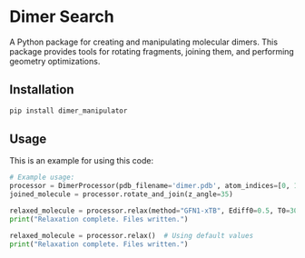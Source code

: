 # Dimer Search

A Python package for creating and manipulating molecular dimers.  This package provides tools for rotating fragments, joining them, and performing geometry optimizations.

## Installation

```bash
pip install dimer_manipulator
```
## Usage

This is an example for using this code:

```python
# Example usage:
processor = DimerProcessor(pdb_filename='dimer.pdb', atom_indices=[0, 1, 2])
joined_molecule = processor.rotate_and_join(z_angle=35)

relaxed_molecule = processor.relax(method="GFN1-xTB", Ediff0=0.5, T0=3000, totalsteps=5)
print("Relaxation complete. Files written.")

relaxed_molecule = processor.relax()  # Using default values
print("Relaxation complete. Files written.")
```
